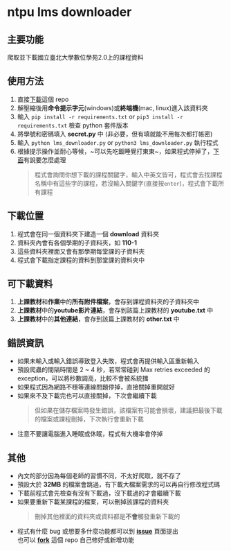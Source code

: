 # ntpu lms downloader

## 主要功能
爬取並下載國立臺北大學數位學苑2.0上的課程資料

## 使用方法
1. 直接[下載](https://github.com/garyellow/ntpu_lms_downloader/archive/refs/heads/master.zip)這個 repo
2. 解壓縮後用**命令提示字元**(windows)或**終端機**(mac, linux)進入該資料夾
3. 輸入 `pip install -r requirements.txt` or `pip3 install -r requirements.txt` 檢查 python 套件版本
4. 將學號和密碼填入 **secret.py** 中 (非必要，但有填就能不用每次都打帳密)
5. 輸入 `python lms_downloader.py` or `python3 lms_downloader.py` 執行程式
6. 根據提示操作並耐心等候，~可以先吃飯睡覺打東東~，如果程式停掉了，[下面](#%E9%8C%AF%E8%AA%A4%E8%B3%87%E8%A8%8A)有說要怎麼處理
    > 程式會詢問你想下載的課程關鍵字，輸入中英文皆可，程式會去找課程名稱中有這些字的課程，若沒輸入關鍵字(直接按`enter`)，程式會下載所有課程

## 下載位置
1. 程式會在同一個資料夾下建造一個 **download** 資料夾  
2. 資料夾內會有各個學期的子資料夾，如 **110-1**  
3. 這些資料夾裡面又會有那學期每堂課的子資料夾
4. 程式會下載指定課程的資料到那堂課的資料夾中

## 可下載資料
1. **上課教材**和**作業**中的**所有附件檔案**，會存到課程資料夾的子資料夾中
2. **上課教材**中的**youtube影片連結**，會存到該篇上課教材的 **youtube.txt** 中
3. **上課教材**中的**其他連結**，會存到該篇上課教材的 **other.txt** 中

## 錯誤資訊
* 如果未輸入或輸入錯誤導致登入失敗，程式會再提供輸入區重新輸入
* 預設爬蟲的間隔時間是 2 ~ 4 秒，若常常碰到 Max retries exceeded 的 exception，可以將秒數調高，比較不會被系統擋
* 如果程式因為網路不穩等連線問題停掉，直接關掉重開就好  
* 如果來不及下載完也可以直接關掉，下次會繼續下載
    > 但如果在儲存檔案時發生錯誤，該檔案有可能會損壞，建議把最後下載的檔案或課程刪掉，下次執行會重新下載
* 注意不要讓電腦進入睡眠或休眠，程式有大機率會停掉

## 其他
* 內文的部分因為每個老師的習慣不同，不太好爬取，就不存了
* 預設大於 **32MB** 的檔案會跳過，有下載大檔案需求的可以再自行修改程式碼
* 下載前程式會先檢查有沒有下載過，沒下載過的才會繼續下載
* 如果要重新下載某課程的檔案，可以刪掉該課程的資料夾
    > 刪掉其他裡面的資料夾或資料都是**不會**觸發重新下載的
* 程式有什麼 bug 或想要多什麼功能都可以到 [**issue**](https://github.com/garyellow/ntpu_lms_downloader/issues) 頁面提出  
  也可以 [**fork**](https://github.com/garyellow/ntpu_lms_downloader/fork) 這個 repo 自己修好或新增功能
